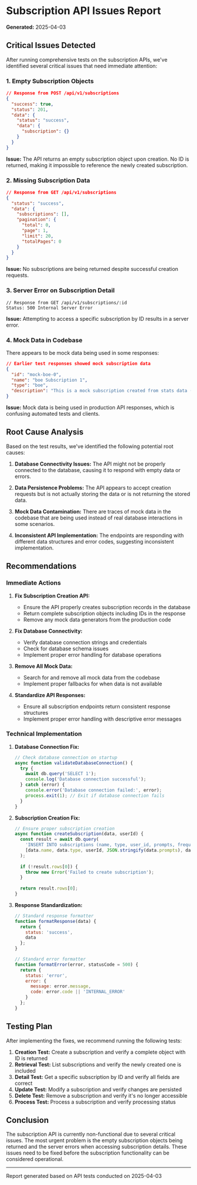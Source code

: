 # Subscription API Issues Report

**Generated:** 2025-04-03

## Critical Issues Detected

After running comprehensive tests on the subscription APIs, we've identified several critical issues that need immediate attention:

### 1. Empty Subscription Objects

```json
// Response from POST /api/v1/subscriptions
{
  "success": true,
  "status": 201,
  "data": {
    "status": "success",
    "data": {
      "subscription": {}
    }
  }
}
```

**Issue:** The API returns an empty subscription object upon creation. No ID is returned, making it impossible to reference the newly created subscription.

### 2. Missing Subscription Data

```json
// Response from GET /api/v1/subscriptions
{
  "status": "success",
  "data": {
    "subscriptions": [],
    "pagination": {
      "total": 0,
      "page": 1,
      "limit": 20,
      "totalPages": 0
    }
  }
}
```

**Issue:** No subscriptions are being returned despite successful creation requests.

### 3. Server Error on Subscription Detail

```
// Response from GET /api/v1/subscriptions/:id
Status: 500 Internal Server Error
```

**Issue:** Attempting to access a specific subscription by ID results in a server error.

### 4. Mock Data in Codebase

There appears to be mock data being used in some responses:

```json
// Earlier test responses showed mock subscription data
{
  "id": "mock-boe-0",
  "name": "boe Subscription 1",
  "type": "boe",
  "description": "This is a mock subscription created from stats data (boe)"
}
```

**Issue:** Mock data is being used in production API responses, which is confusing automated tests and clients.

## Root Cause Analysis

Based on the test results, we've identified the following potential root causes:

1. **Database Connectivity Issues:** The API might not be properly connected to the database, causing it to respond with empty data or errors.

2. **Data Persistence Problems:** The API appears to accept creation requests but is not actually storing the data or is not returning the stored data.

3. **Mock Data Contamination:** There are traces of mock data in the codebase that are being used instead of real database interactions in some scenarios.

4. **Inconsistent API Implementation:** The endpoints are responding with different data structures and error codes, suggesting inconsistent implementation.

## Recommendations

### Immediate Actions

1. **Fix Subscription Creation API:**
   - Ensure the API properly creates subscription records in the database
   - Return complete subscription objects including IDs in the response
   - Remove any mock data generators from the production code

2. **Fix Database Connectivity:**
   - Verify database connection strings and credentials
   - Check for database schema issues
   - Implement proper error handling for database operations

3. **Remove All Mock Data:**
   - Search for and remove all mock data from the codebase
   - Implement proper fallbacks for when data is not available

4. **Standardize API Responses:**
   - Ensure all subscription endpoints return consistent response structures
   - Implement proper error handling with descriptive error messages

### Technical Implementation

1. **Database Connection Fix:**
   ```javascript
   // Check database connection on startup
   async function validateDatabaseConnection() {
     try {
       await db.query('SELECT 1');
       console.log('Database connection successful');
     } catch (error) {
       console.error('Database connection failed:', error);
       process.exit(1); // Exit if database connection fails
     }
   }
   ```

2. **Subscription Creation Fix:**
   ```javascript
   // Ensure proper subscription creation
   async function createSubscription(data, userId) {
     const result = await db.query(
       'INSERT INTO subscriptions (name, type, user_id, prompts, frequency) VALUES ($1, $2, $3, $4, $5) RETURNING *',
       [data.name, data.type, userId, JSON.stringify(data.prompts), data.frequency]
     );
     
     if (!result.rows[0]) {
       throw new Error('Failed to create subscription');
     }
     
     return result.rows[0];
   }
   ```

3. **Response Standardization:**
   ```javascript
   // Standard response formatter
   function formatResponse(data) {
     return {
       status: 'success',
       data
     };
   }
   
   // Standard error formatter
   function formatError(error, statusCode = 500) {
     return {
       status: 'error',
       error: {
         message: error.message,
         code: error.code || 'INTERNAL_ERROR'
       }
     };
   }
   ```

## Testing Plan

After implementing the fixes, we recommend running the following tests:

1. **Creation Test:** Create a subscription and verify a complete object with ID is returned
2. **Retrieval Test:** List subscriptions and verify the newly created one is included
3. **Detail Test:** Get a specific subscription by ID and verify all fields are correct
4. **Update Test:** Modify a subscription and verify changes are persisted
5. **Delete Test:** Remove a subscription and verify it's no longer accessible
6. **Process Test:** Process a subscription and verify processing status

## Conclusion

The subscription API is currently non-functional due to several critical issues. The most urgent problem is the empty subscription objects being returned and the server errors when accessing subscription details. These issues need to be fixed before the subscription functionality can be considered operational.

---
Report generated based on API tests conducted on 2025-04-03